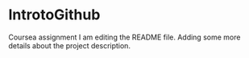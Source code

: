 # IntrotoGithub
Coursea assignment
I am editing the README file. Adding some more details about the project description.
